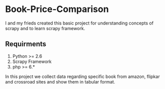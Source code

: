 # Book-Price-Comparison

I and my frieds created this basic project for understanding concepts of scrapy and to learn scrapy framework.

## Requirments
1. Python >= 2.6
2. Scrapy Framework
3. php >= 6.*


In this project we collect data regarding specific book from amazon, flipkar and crossroad sites and show them in tabular format.
